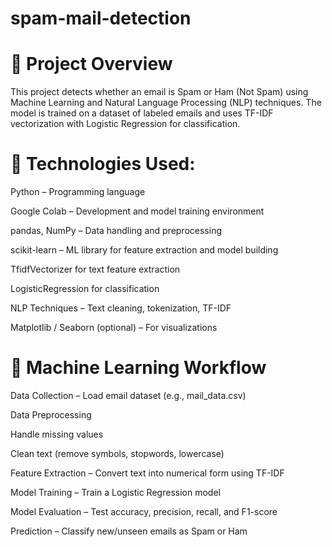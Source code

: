 # spam-mail-detection
# 📘 Project Overview

This project detects whether an email is Spam or Ham (Not Spam) using Machine Learning and Natural Language Processing (NLP) techniques.
The model is trained on a dataset of labeled emails and uses TF-IDF vectorization with Logistic Regression for classification.


# 🚀 Technologies Used:

Python – Programming language

Google Colab – Development and model training environment

pandas, NumPy – Data handling and preprocessing

scikit-learn – ML library for feature extraction and model building

TfidfVectorizer for text feature extraction

LogisticRegression for classification

NLP Techniques – Text cleaning, tokenization, TF-IDF

Matplotlib / Seaborn (optional) – For visualizations

# 🧠 Machine Learning Workflow

Data Collection – Load email dataset (e.g., mail_data.csv)

Data Preprocessing

Handle missing values

Clean text (remove symbols, stopwords, lowercase)

Feature Extraction – Convert text into numerical form using TF-IDF

Model Training – Train a Logistic Regression model

Model Evaluation – Test accuracy, precision, recall, and F1-score

Prediction – Classify new/unseen emails as Spam or Ham


